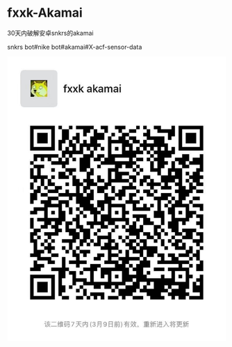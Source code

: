 # fxxk-Akamai
30天内破解安卓snkrs的akamai

snkrs bot#nike bot#akamai#X-acf-sensor-data

![image](https://github.com/Ruaaaaaaaaaaaaaaaaaa/fxxk-Akamai/blob/main/pic1.jpg)
